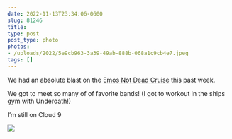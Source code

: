 ```yaml
---
date: 2022-11-13T23:34:06-0600
slug: 81246
title: 
type: post
post_type: photo
photos:
- /uploads/2022/5e9cb963-3a39-49ab-888b-068a1c9cb4e7.jpeg
tags: []
---
```

We had an absolute blast on the [Emos Not Dead Cruise](http://emosnotdeadcruise.com) this past week.


We got to meet so many of of favorite bands! (I got to workout in the ships gym with Underoath!)


I’m still on Cloud 9


![](/uploads/2022/5e9cb963-3a39-49ab-888b-068a1c9cb4e7.jpeg)


